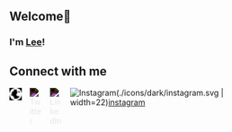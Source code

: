 ## Welcome👋
### I'm [Lee][website]!

## Connect with me
[<img align="left" class="mr dark" alt="Personal Website" width="22px" src="https://raw.githubusercontent.com/iconic/open-iconic/master/svg/globe.svg#gh-dark-mode-only" />][website]
[<img align="left" class="mr dark" alt="Twitter" width="22px" src="https://cdn.jsdelivr.net/npm/simple-icons@v4/icons/twitter.svg#gh-dark-mode-only" />][twitter]
[<img align="left" class="mr dark" alt="LinkedIn" width="22px" src="https://cdn.jsdelivr.net/npm/simple-icons@v4/icons/linkedin.svg#gh-dark-mode-only" />][linkedin]
![Instagram](./icons/dark/instagram.svg | width=22)[instagram]

<br/>
<br/>

[website]: https://leecbryant.com
[twitter]: https://twitter.com/leecbryant
[instagram]: https://instagram.com/leecbryant
[linkedin]: https://linkedin.com/in/lee-c-bryant

<style>
    .mr {
        margin-right: 1em;
    }

    .dark {
        filter: invert(1);
    }
</style>